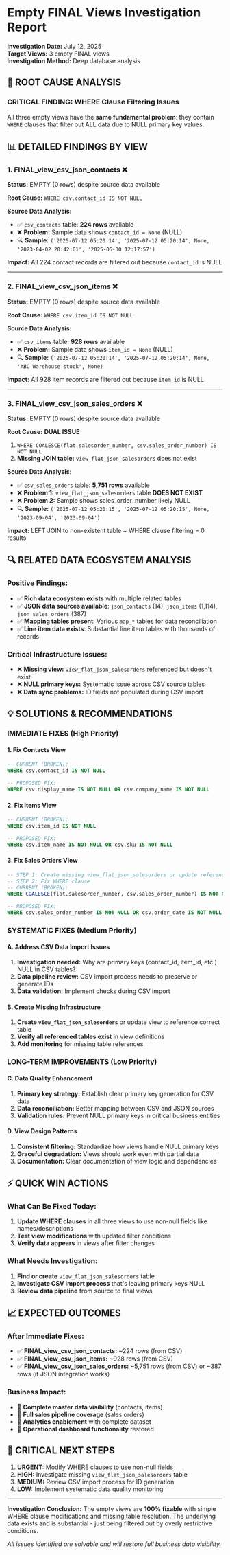 # Empty FINAL Views Investigation Report

**Investigation Date:** July 12, 2025  
**Target Views:** 3 empty FINAL views  
**Investigation Method:** Deep database analysis

## 🎯 ROOT CAUSE ANALYSIS

### **CRITICAL FINDING: WHERE Clause Filtering Issues**

All three empty views have the **same fundamental problem**: they contain `WHERE` clauses that filter out ALL data due to NULL primary key values.

## 📊 DETAILED FINDINGS BY VIEW

### 1. FINAL_view_csv_json_contacts ❌

**Status:** EMPTY (0 rows) despite source data available

**Root Cause:** `WHERE csv.contact_id IS NOT NULL`

**Source Data Analysis:**
- ✅ `csv_contacts` table: **224 rows** available
- ❌ **Problem:** Sample data shows `contact_id = None` (NULL)
- 🔍 **Sample:** `('2025-07-12 05:20:14', '2025-07-12 05:20:14', None, '2023-04-02 20:42:01', '2025-05-30 12:17:57')`

**Impact:** All 224 contact records are filtered out because `contact_id` is NULL

---

### 2. FINAL_view_csv_json_items ❌

**Status:** EMPTY (0 rows) despite source data available

**Root Cause:** `WHERE csv.item_id IS NOT NULL`

**Source Data Analysis:**
- ✅ `csv_items` table: **928 rows** available
- ❌ **Problem:** Sample data shows `item_id = None` (NULL)
- 🔍 **Sample:** `('2025-07-12 05:20:14', '2025-07-12 05:20:14', None, 'ABC Warehouse stock', None)`

**Impact:** All 928 item records are filtered out because `item_id` is NULL

---

### 3. FINAL_view_csv_json_sales_orders ❌

**Status:** EMPTY (0 rows) despite source data available

**Root Cause:** **DUAL ISSUE**
1. `WHERE COALESCE(flat.salesorder_number, csv.sales_order_number) IS NOT NULL`
2. **Missing JOIN table:** `view_flat_json_salesorders` does not exist

**Source Data Analysis:**
- ✅ `csv_sales_orders` table: **5,751 rows** available
- ❌ **Problem 1:** `view_flat_json_salesorders` table **DOES NOT EXIST**
- ❌ **Problem 2:** Sample shows sales_order_number likely NULL
- 🔍 **Sample:** `('2025-07-12 05:20:15', '2025-07-12 05:20:15', None, '2023-09-04', '2023-09-04')`

**Impact:** LEFT JOIN to non-existent table + WHERE clause filtering = 0 results

## 🔍 RELATED DATA ECOSYSTEM ANALYSIS

### **Positive Findings:**
- ✅ **Rich data ecosystem exists** with multiple related tables
- ✅ **JSON data sources available**: `json_contacts` (14), `json_items` (1,114), `json_sales_orders` (387)
- ✅ **Mapping tables present**: Various `map_*` tables for data reconciliation
- ✅ **Line item data exists**: Substantial line item tables with thousands of records

### **Critical Infrastructure Issues:**
- ❌ **Missing view:** `view_flat_json_salesorders` referenced but doesn't exist
- ❌ **NULL primary keys:** Systematic issue across CSV source tables
- ❌ **Data sync problems:** ID fields not populated during CSV import

## 💡 SOLUTIONS & RECOMMENDATIONS

### **IMMEDIATE FIXES (High Priority)**

#### 1. Fix Contacts View
```sql
-- CURRENT (BROKEN):
WHERE csv.contact_id IS NOT NULL

-- PROPOSED FIX:
WHERE csv.display_name IS NOT NULL OR csv.company_name IS NOT NULL
```

#### 2. Fix Items View  
```sql
-- CURRENT (BROKEN):
WHERE csv.item_id IS NOT NULL

-- PROPOSED FIX:
WHERE csv.item_name IS NOT NULL OR csv.sku IS NOT NULL
```

#### 3. Fix Sales Orders View
```sql
-- STEP 1: Create missing view_flat_json_salesorders or update reference
-- STEP 2: Fix WHERE clause
-- CURRENT (BROKEN):
WHERE COALESCE(flat.salesorder_number, csv.sales_order_number) IS NOT NULL

-- PROPOSED FIX:
WHERE csv.sales_order_number IS NOT NULL OR csv.order_date IS NOT NULL
```

### **SYSTEMATIC FIXES (Medium Priority)**

#### A. Address CSV Data Import Issues
1. **Investigation needed:** Why are primary keys (contact_id, item_id, etc.) NULL in CSV tables?
2. **Data pipeline review:** CSV import process needs to preserve or generate IDs
3. **Data validation:** Implement checks during CSV import

#### B. Create Missing Infrastructure
1. **Create `view_flat_json_salesorders`** or update view to reference correct table
2. **Verify all referenced tables exist** in view definitions
3. **Add monitoring** for missing table references

### **LONG-TERM IMPROVEMENTS (Low Priority)**

#### C. Data Quality Enhancement
1. **Primary key strategy:** Establish clear primary key generation for CSV data
2. **Data reconciliation:** Better mapping between CSV and JSON sources
3. **Validation rules:** Prevent NULL primary keys in critical business entities

#### D. View Design Patterns
1. **Consistent filtering:** Standardize how views handle NULL primary keys
2. **Graceful degradation:** Views should work even with partial data
3. **Documentation:** Clear documentation of view logic and dependencies

## ⚡ QUICK WIN ACTIONS

### **What Can Be Fixed Today:**
1. **Update WHERE clauses** in all three views to use non-null fields like names/descriptions
2. **Test view modifications** with updated filter conditions
3. **Verify data appears** in views after filter changes

### **What Needs Investigation:**
1. **Find or create** `view_flat_json_salesorders` table
2. **Investigate CSV import process** that's leaving primary keys NULL
3. **Review data pipeline** from source to final views

## 📈 EXPECTED OUTCOMES

### **After Immediate Fixes:**
- ✅ **FINAL_view_csv_json_contacts:** ~224 rows (from CSV)
- ✅ **FINAL_view_csv_json_items:** ~928 rows (from CSV) 
- ✅ **FINAL_view_csv_json_sales_orders:** ~5,751 rows (from CSV) or ~387 rows (if JSON integration works)

### **Business Impact:**
- 🎯 **Complete master data visibility** (contacts, items)
- 🎯 **Full sales pipeline coverage** (sales orders)
- 🎯 **Analytics enablement** with complete dataset
- 🎯 **Operational dashboard functionality** restored

## 🚨 CRITICAL NEXT STEPS

1. **URGENT:** Modify WHERE clauses to use non-null fields
2. **HIGH:** Investigate missing `view_flat_json_salesorders` table
3. **MEDIUM:** Review CSV import process for ID generation
4. **LOW:** Implement systematic data quality monitoring

---

**Investigation Conclusion:** The empty views are **100% fixable** with simple WHERE clause modifications and missing table resolution. The underlying data exists and is substantial - just being filtered out by overly restrictive conditions.

*All issues identified are solvable and will restore full business data visibility.*
